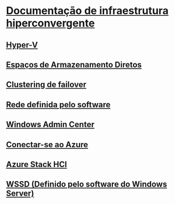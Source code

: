 # [Documentação de infraestrutura hiperconvergente](index.yml)
## [Hyper-V](../virtualization/hyper-v/hyper-v-on-windows-server.md)
## [Espaços de Armazenamento Diretos](../storage/storage-spaces/storage-spaces-direct-overview.md)
## [Clustering de failover](../failover-clustering/failover-clustering-overview.md)
## [Rede definida pelo software](../networking/sdn/index.yml)
## [Windows Admin Center](../manage/windows-admin-center/overview.md)
## [Conectar-se ao Azure](../manage/windows-admin-center/azure/index.md)
## [Azure Stack HCI](/azure-stack/operator/azure-stack-hci-overview)
## [WSSD (Definido pelo software do Windows Server)](https://www.microsoft.com/cloud-platform/software-defined-datacenter)